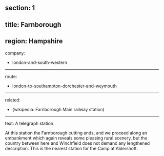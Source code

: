 ﻿section: 1
----
title: Farnborough
----
region: Hampshire
----
company:
- london-and-south-western
----
route:
- london-to-southampton-dorchester-and-weymouth
----
related:
- (wikipedia: Farnborough Main railway station)
----
text: A telegraph station.

At this station the Farnborough cutting ends, and we proceed along an embankment which again reveals some pleasing rural scenery, but the country between here and Winchfield does not demand any lengthened description. This is the nearest station for the Camp at Aldershott.
